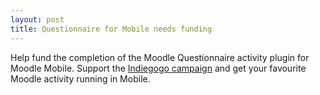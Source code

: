 ```yaml
---
layout: post
title: Questionnaire for Mobile needs funding
---
```


Help fund the completion of the Moodle Questionnaire activity plugin for Moodle Mobile. Support the 
[Indiegogo campaign](https://igg.me/at/moodle-questionnaire) and get your favourite Moodle activity running in Mobile.

